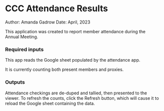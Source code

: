 # CCC Attendance Results
Author: Amanda Gadrow
Date: April, 2023

This application was created to report member attendance during the Annual Meeting.

### Required inputs
This app reads the Google sheet populated by the attendance app.

It is currently counting both present members and proxies.

### Outputs
Attendance checkings are de-duped and tallied, then presented to the viewer. To refresh the counts, click the Refresh button, which will cause it to reload the Google sheet containing the data.
